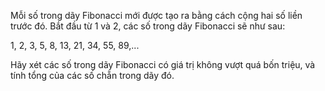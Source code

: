 Mỗi số trong dãy Fibonacci mới được tạo ra bằng cách cộng hai số liền trước đó. Bắt đầu từ 1 và 2, các số trong dãy Fibonacci sẽ như sau:

  1, 2, 3, 5, 8, 13, 21, 34, 55, 89,...
  
Hãy xét các số trong dãy Fibonacci có giá trị không vượt quá bốn triệu, và tính tổng của các số chẵn trong dãy đó.

